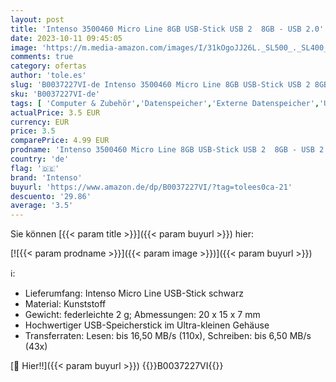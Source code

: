 ```yaml
---
layout: post
title: 'Intenso 3500460 Micro Line 8GB USB-Stick USB 2  8GB - USB 2.0'
date: 2023-10-11 09:45:05
image: 'https://m.media-amazon.com/images/I/31kOgoJJ26L._SL500_._SL400_.jpg'
comments: true
category: ofertas
author: 'tole.es'
slug: 'B0037227VI-de Intenso 3500460 Micro Line 8GB USB-Stick USB 2 8GB - USB 2.0'
sku: 'B0037227VI-de'
tags: [ 'Computer & Zubehör','Datenspeicher','Externe Datenspeicher','USB-Sticks','intenso','🇩🇪', ]
actualPrice: 3.5 EUR
currency: EUR
price: 3.5
comparePrice: 4.99 EUR
prodname: 'Intenso 3500460 Micro Line 8GB USB-Stick USB 2  8GB - USB 2.0'
country: 'de'
flag: '🇩🇪'
brand: 'Intenso'
buyurl: 'https://www.amazon.de/dp/B0037227VI/?tag=tolees0ca-21'
descuento: '29.86'
average: '3.5'
---
```


Sie können [{{< param title >}}]({{< param buyurl >}}) hier:

[![{{< param prodname >}}]({{< param image >}})]({{< param buyurl >}})

ℹ️:

- Lieferumfang: Intenso Micro Line USB-Stick schwarz
- Material: Kunststoff
- Gewicht: federleichte 2 g; Abmessungen: 20 x 15 x 7 mm
- Hochwertiger USB-Speicherstick im Ultra-kleinen Gehäuse
- Transferraten: Lesen: bis 16,50 MB/s (110x), Schreiben: bis 6,50 MB/s (43x)

[🛒 Hier!!]({{< param buyurl >}})
{{<world>}}B0037227VI{{</world>}}
